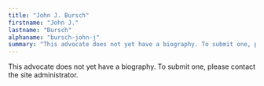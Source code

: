 ```yaml
---
title: "John J. Bursch"
firstname: "John J."
lastname: "Bursch"
alphaname: "bursch-john-j"
summary: "This advocate does not yet have a biography. To submit one, please contact the site administrator."
---
```

This advocate does not yet have a biography. To submit one, please contact the site administrator.

